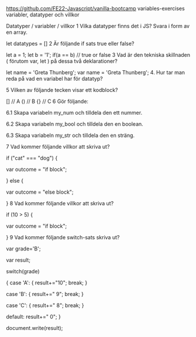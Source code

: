 https://github.com/FE22-Javascript/vanilla-bootcamp
variables-exercises
variabler, datatyper och villkor

Datatyper / variabler / villkor
1 Vilka datatyper finns det i JS? Svara i form av en array.

let datatypes = []
2 Är följande if sats true eller false?

let a = 1;
let b = '1';
if(a == b) // true or false
3 Vad är den tekniska skillnaden ( förutom var, let ) på dessa två deklarationer?

let name = 'Greta Thunberg';
var name = 'Greta Thunberg';
4. Hur tar man reda på vad en variabel har för datatyp?

5 Vilken av följande tecken visar ett kodblock?

[] // A 
() // B
{} // C
6 Gör följande:

6.1 Skapa variabeln my_num och tilldela den ett nummer.

6.2 Skapa variabeln my_bool och tilldela den en boolean.

6.3 Skapa variabeln my_str och tilldela den en sträng.

7 Vad kommer följande villkor att skriva ut?

if ("cat" === "dog") {

  var outcome = "if block";

} else {

  var outcome = "else block";

}
8 Vad kommer följande villkor att skriva ut?

if (10 > 5) {

  var outcome = "if block";

}
9 Vad kommer följande switch-sats skriva ut?

var grade='B';

var result;

switch(grade)

{
  case 'A':
          {
            result+="10";
            break;
          }

  case 'B':
          {
          result+=" 9";
          break;
          }

  case 'C':
          {
            result+=" 8";
            break;
          }
          
  default:
  result+=" 0";
}

document.write(result);